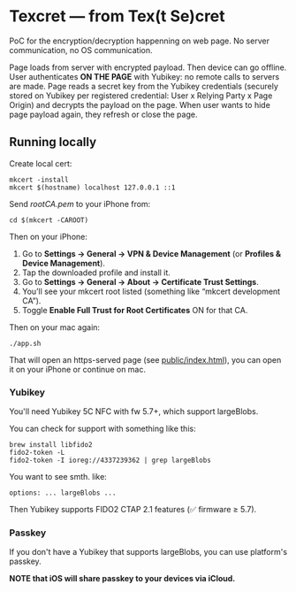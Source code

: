 # Texcret — from Tex(t Se)cret

PoC for the encryption/decryption happenning on web page. No server communication, no OS communication.

Page loads from server with encrypted payload. Then device can go offline.
User authenticates **ON THE PAGE** with Yubikey: no remote calls to servers are made.
Page reads a secret key from the Yubikey credentials (securely stored on Yubikey per registered credential:
User x Relying Party x Page Origin) and decrypts the payload on the page.
When user wants to hide page payload again, they refresh or close the page.

## Running locally

Create local cert:

    mkcert -install
    mkcert $(hostname) localhost 127.0.0.1 ::1

Send *rootCA.pem* to your iPhone from:

    cd $(mkcert -CAROOT)

Then on your iPhone:

1. Go to **Settings → General → VPN & Device Management** (or **Profiles & Device Management**).
2.	Tap the downloaded profile and install it.
3.	Go to **Settings → General → About → Certificate Trust Settings**.
4.	You’ll see your mkcert root listed (something like “mkcert development CA”).
5.	Toggle **Enable Full Trust for Root Certificates** ON for that CA.

Then on your mac again:

    ./app.sh

That will open an https-served page (see [public/index.html](public/index.html)), you can open it on your iPhone
or continue on mac.

### Yubikey

You'll need Yubikey 5C NFC with fw 5.7+, which support largeBlobs.

You can check for support with something like this:

    brew install libfido2
    fido2-token -L
    fido2-token -I ioreg://4337239362 | grep largeBlobs

You want to see smth. like:

```
options: ... largeBlobs ...
```

Then Yubikey supports FIDO2 CTAP 2.1 features (✅ firmware ≥ 5.7).

### Passkey

If you don't have a Yubikey that supports largeBlobs, you can use platform's passkey.

**NOTE that iOS will share passkey to your devices via iCloud.**
